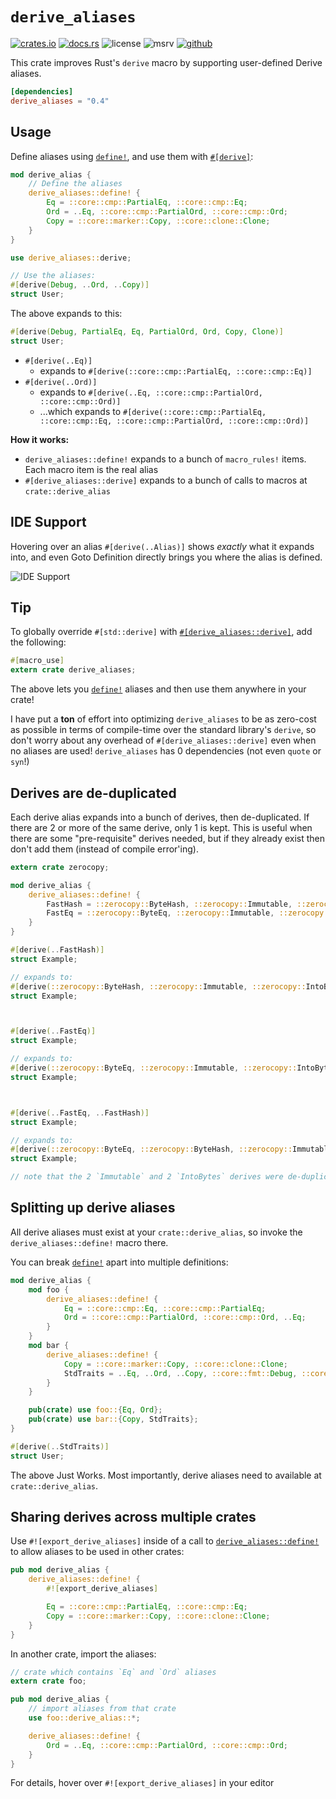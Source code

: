 # `derive_aliases`

<!-- cargo-rdme start -->

[![crates.io](https://img.shields.io/crates/v/derive_aliases?style=flat-square&logo=rust)](https://crates.io/crates/derive_aliases)
[![docs.rs](https://img.shields.io/badge/docs.rs-derive_aliases-blue?style=flat-square&logo=docs.rs)](https://docs.rs/derive_aliases)
![license](https://img.shields.io/badge/license-Apache--2.0_OR_MIT-blue?style=flat-square)
![msrv](https://img.shields.io/badge/msrv-1.60-blue?style=flat-square&logo=rust)
[![github](https://img.shields.io/github/stars/nik-rev/derive-aliases)](https://github.com/nik-rev/derive-aliases)

This crate improves Rust's `derive` macro by supporting user-defined Derive aliases.

```toml
[dependencies]
derive_aliases = "0.4"
```

## Usage

Define aliases using [`define!`](https://docs.rs/derive_aliases/latest/derive_aliases/macro.define.html), and use them with [`#[derive]`](https://docs.rs/derive_aliases/latest/derive_aliases/attr.derive.html):

```rust
mod derive_alias {
    // Define the aliases
    derive_aliases::define! {
        Eq = ::core::cmp::PartialEq, ::core::cmp::Eq;
        Ord = ..Eq, ::core::cmp::PartialOrd, ::core::cmp::Ord;
        Copy = ::core::marker::Copy, ::core::clone::Clone;
    }
}

use derive_aliases::derive;

// Use the aliases:
#[derive(Debug, ..Ord, ..Copy)]
struct User;
```

The above expands to this:

```rust
#[derive(Debug, PartialEq, Eq, PartialOrd, Ord, Copy, Clone)]
struct User;
```

- `#[derive(..Eq)]`
   - expands to `#[derive(::core::cmp::PartialEq, ::core::cmp::Eq)]`
- `#[derive(..Ord)]`
   - expands to `#[derive(..Eq, ::core::cmp::PartialOrd, ::core::cmp::Ord)]`
   - ...which expands to `#[derive(::core::cmp::PartialEq, ::core::cmp::Eq, ::core::cmp::PartialOrd, ::core::cmp::Ord)]`

**How it works:**

- `derive_aliases::define!` expands to a bunch of `macro_rules!` items. Each macro item is the real alias
- `#[derive_aliases::derive]` expands to a bunch of calls to macros at `crate::derive_alias`

## IDE Support

Hovering over an alias `#[derive(..Alias)]` shows *exactly* what it expands into, and even Goto Definition directly brings you where the alias is defined.

![IDE Support](https://raw.githubusercontent.com/nik-rev/derive-aliases/main/ide_support.png)

## Tip

To globally override `#[std::derive]` with [`#[derive_aliases::derive]`](https://docs.rs/derive_aliases/latest/derive_aliases/attr.derive.html), add the following:

```rust
#[macro_use]
extern crate derive_aliases;
```

The above lets you [`define!`](https://docs.rs/derive_aliases/latest/derive_aliases/macro.define.html) aliases and then use them anywhere in your crate!

I have put a **ton** of effort into optimizing `derive_aliases` to be as zero-cost as possible in terms of compile-time over the standard library's `derive`,
so don't worry about any overhead of `#[derive_aliases::derive]` even when no aliases are used! `derive_aliases` has 0 dependencies (not even `quote` or `syn`!)

## Derives are de-duplicated

Each derive alias expands into a bunch of derives, then de-duplicated. If there are 2 or more of the same derive, only 1 is kept.
This is useful when there are some "pre-requisite" derives needed, but if they already exist then don't add them (instead of compile error'ing).

```rust
extern crate zerocopy;

mod derive_alias {
    derive_aliases::define! {
        FastHash = ::zerocopy::ByteHash, ::zerocopy::Immutable, ::zerocopy::IntoBytes;
        FastEq = ::zerocopy::ByteEq, ::zerocopy::Immutable, ::zerocopy::IntoBytes;
    }
}

#[derive(..FastHash)]
struct Example;

// expands to:
#[derive(::zerocopy::ByteHash, ::zerocopy::Immutable, ::zerocopy::IntoBytes)]
struct Example;



#[derive(..FastEq)]
struct Example;

// expands to:
#[derive(::zerocopy::ByteEq, ::zerocopy::Immutable, ::zerocopy::IntoBytes)]
struct Example;



#[derive(..FastEq, ..FastHash)]
struct Example;

// expands to:
#[derive(::zerocopy::ByteEq, ::zerocopy::ByteHash, ::zerocopy::Immutable, ::zerocopy::IntoBytes)]
struct Example;

// note that the 2 `Immutable` and 2 `IntoBytes` derives were de-duplicated
```

## Splitting up derive aliases

All derive aliases must exist at your `crate::derive_alias`, so invoke the `derive_aliases::define!` macro there.

You can break [`define!`](https://docs.rs/derive_aliases/latest/derive_aliases/macro.define.html) apart into multiple definitions:

```rust
mod derive_alias {
    mod foo {
        derive_aliases::define! {
            Eq = ::core::cmp::Eq, ::core::cmp::PartialEq;
            Ord = ::core::cmp::PartialOrd, ::core::cmp::Ord, ..Eq;
        }
    }
    mod bar {
        derive_aliases::define! {
            Copy = ::core::marker::Copy, ::core::clone::Clone;
            StdTraits = ..Eq, ..Ord, ..Copy, ::core::fmt::Debug, ::core::hash::Hash;
        }
    }

    pub(crate) use foo::{Eq, Ord};
    pub(crate) use bar::{Copy, StdTraits};
}

#[derive(..StdTraits)]
struct User;
```

The above Just Works. Most importantly, derive aliases need to available at `crate::derive_alias`.

## Sharing derives across multiple crates

Use `#![export_derive_aliases]` inside of a call to [`derive_aliases::define!`](https://docs.rs/derive_aliases/latest/derive_aliases/macro.define.html) to allow aliases to be used in other crates:

```rust
pub mod derive_alias {
    derive_aliases::define! {
        #![export_derive_aliases]

        Eq = ::core::cmp::PartialEq, ::core::cmp::Eq;
        Copy = ::core::marker::Copy, ::core::clone::Clone;
    }
}
```

In another crate, import the aliases:

```rust
// crate which contains `Eq` and `Ord` aliases
extern crate foo;

pub mod derive_alias {
    // import aliases from that crate
    use foo::derive_alias::*;

    derive_aliases::define! {
        Ord = ..Eq, ::core::cmp::PartialOrd, ::core::cmp::Ord;
    }
}
```

For details, hover over `#![export_derive_aliases]` in your editor

<!-- cargo-rdme end -->
